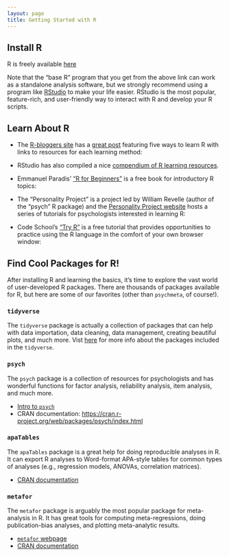 ```yaml
---
layout: page
title: Getting Started with R
---
```


## Install R
R is freely available [here](https://cran.r-project.org/)

Note that the “base R” program that you get from the above link can work as a standalone analysis software, but we strongly recommend using a program like [RStudio](https://www.rstudio.com/) to make your life easier. RStudio is the most popular, feature-rich, and user-friendly way to interact with R and develop your R scripts. 


## Learn About R
- The [R-bloggers site](https://www.r-bloggers.com) has a [great post](https://www.r-bloggers.com/the-5-most-effective-ways-to-learn-r/) featuring five ways to learn R with links to resources for each learning method:

- RStudio has also compiled a nice [compendium of R learning resources](https://www.rstudio.com/online-learning/).

- Emmanuel Paradis’ [“R for Beginners”](https://cran.r-project.org/doc/contrib/Paradis-rdebuts_en.pdf) is a free book for introductory R topics:

- The “Personality Project” is a project led by William Revelle (author of the “psych” R package) and the [Personality Project website](http://personality-project.org/r/) hosts a series of tutorials for psychologists interested in learning R: 

- Code School’s [“Try R”](http://tryr.codeschool.com/) is a free tutorial that provides opportunities to practice using the R language in the comfort of your own browser window:


## Find Cool Packages for R!
After installing R and learning the basics, it’s time to explore the vast world of user-developed R packages. There are thousands of packages available for R, but here are some of our favorites (other than `psychmeta`, of course!). 

### `tidyverse`
The `tidyverse` package is actually a collection of packages that can help with data importation, data cleaning, data management, creating beautiful plots, and much more. Vist [here](https://www.tidyverse.org/) for more info about the packages included in the `tidyverse`. 

### `psych`
The `psych` package is a collection of resources for psychologists and has wonderful functions for factor analysis, reliability analysis, item analysis, and much more. 
- [Intro to `psych`](http://personality-project.org/r/overview.pdf)
- CRAN documentation: https://cran.r-project.org/web/packages/psych/index.html 

### `apaTables`
The `apaTables` package is a great help for doing reproducible analyses in R. It can export R analyses to Word-format APA-style tables for common types of analyses (e.g., regression models, ANOVAs, correlation matrices).
- [CRAN documentation](https://cran.r-project.org/web/packages/apaTables/index.html)

### `metafor`
The `metafor` package is arguably the most popular package for meta-analysis in R. It has great tools for computing meta-regressions, doing publication-bias analyses, and plotting meta-analytic results. 
- [`metafor` webpage](http://metafor-project.org/)
- [CRAN documentation](https://cran.r-project.org/web/packages/metafor/index.html)

